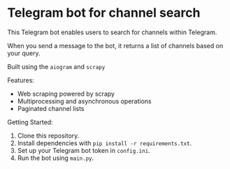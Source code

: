 # Telegram bot for channel search

This Telegram bot enables users to search for channels within Telegram.

When you send a message to the bot, it returns a list of channels based on your query.

Built using the `aiogram` and `scrapy`

Features:
- Web scraping powered by scrapy
- Multiprocessing and asynchronous operations
- Paginated channel lists

Getting Started:
1. Clone this repository.
2. Install dependencies with `pip install -r requirements.txt`.
3. Set up your Telegram bot token in `config.ini`.
4. Run the bot using `main.py`.
